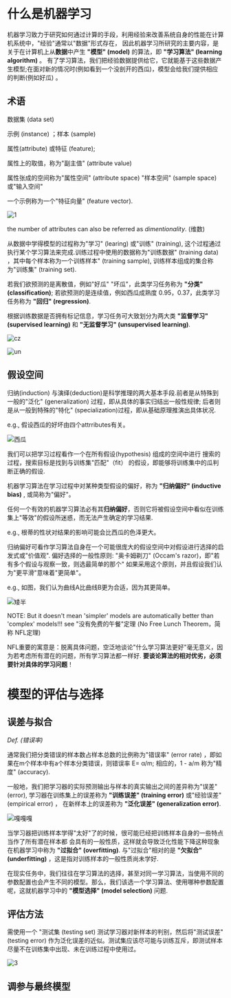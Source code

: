 # 什么是机器学习

机器学习致力于研究如何通过计算的手段，利用经验来改善系统自身的性能在计算机系统中，"经验"通常以"数据"形式存在，
因此机器学习所研究的主要内容，是关于在计算机上从**数据**中产生
**"模型" (model)** 的算法，即 **"学习算法" (learning algorithm)** 。 
有了学习算法，我们把经验数据提供给它，它就能基于这些数据产生模型;在面对新的情况时(例如看到一个没剖开的西瓜)，模型会给我们提供相应的判断(例如好瓜) 。

## 术语

数据集 (data set) 

示例 (instance) ；样本 (sample)

属性(attribute) 或特征 (feature); 

属性上的取值，称为"副主值" (attribute value)

属性张成的空间称为"属性空间" (attribute space) "样本空间" (sample space) 或"输入空间"

一个示例称为一个"特征向量" (feature vector). 

![1](https://user-images.githubusercontent.com/107236740/201712325-8031e445-7b6a-4152-b698-93e31a996bf1.png)

the number of attributes can also be referred as _dimentionality_. (维数)

从数据中学得模型的过程称为"学习" (learing) 或"训练" (training), 
这个过程通过执行某个学习算法来完成.训练过程中使用的数据称为"训练数据" (training data) ，其中每个样本称为一个训练样本" (training sample), 训练样本组成的集合称为"训练集" (training set). 

若我们欲预测的是离散值，例如"好瓜" "坏瓜"，此类学习任务称为 **"分类" (classification)**; 
若欲预测的是连续值，例如西瓜成熟度 0.95，0.37，此类学习任务称为 **"回归" (regression)**. 

根据训练数据是否拥有标记信息，学习任务可大致划分为两大类 **"监督学习"(supervised learning)** 和
**"无监督学习" (unsupervised learning)**.

![cz](https://user-images.githubusercontent.com/107236740/201914029-2a47e582-3e88-4836-8307-7c63ebd22e66.png)

![un](https://user-images.githubusercontent.com/107236740/201914055-93abe968-43f8-4860-ac62-bcc5e0840c73.png)

## 假设空间

归纳(induction) 与演绎(deduction)是科学推理的两大基本手段.前者是从特殊到一般的"泛化" (generalization) 过程，即从具体的事实归结出一般性规律;
后者则是从一般到特殊的"特化" (specialization)过程，即从基础原理推演出具体状况.

e.g., 假设西瓜的好坏由四个attrributes有关。

![西瓜](https://user-images.githubusercontent.com/107236740/201955126-e16e2cc9-d4bd-4cf2-b5d3-eb4e1c57f428.png)

我们可以把学习过程看作一个在所有假设(hypothesis) 组成的空间中进行
搜索的过程，搜索目标是找到与训练集"匹配"（fit） 的假设，即能够将训练集中的瓜判断正确的假设. 

机器学习算法在学习过程中对某种类型假设的偏好，称为 **"归纳偏好" (inductive bias)** , 或简称为"偏好"。

任何一个有效的机器学习算法必有其**归纳偏好**，否则它将被假设空间中看似在训练集上"等效"的假设所迷惑，而无法产生确定的学习结果.

e.g., 根蒂的性状对结果的影响可能会比西瓜的色泽更大。

归纳偏好可看作学习算法自身在一个可能很庞大的假设空间中对假设进行选择的启发式或"价值观".
偏好选择的一般性原则: "奥卡姆剃刀" (Occam's razor)，即"若有多个假设与观察一致，则选最简单的那个"
如果采用这个原则，并且假设我们认为"更平滑"意味着"更简单"。

e.g., 如图，我们认为曲线A比曲线B更为合适，因为其更简单。

![矮半](https://user-images.githubusercontent.com/107236740/201957845-6cf769fc-f9e9-4533-90ad-ec1407c89b05.png)

NOTE: But it doesn't mean 'simpler' models are automatically better than 'complex' models!!!
see "没有免费的午餐"定理 (No Free Lunch Theorem，简称 NFL定理)

NFL重要的寓意是：脱离具体问题，空泛地谈论"什么学习算法更好"毫无意义，因为若考虑所有潜在的问题，所有学习算法都一样好.
**要谈论算法的相对优劣，必须要针对具体的学习问题**！


# 模型的评估与选择

## 误差与拟合

_Def. (错误率)_

通常我们把分类错误的样本数占样本总数的比例称为"错误率" (error 
rate) ，即如果在m个样本中有a个样本分类错误，则错误率 E= α/m; 相应的，1 - a/m 称为"精度" (accuracy).

一般地，我们把学习器的实际预测输出与样本的真实输出之间的差异称为"误差" (error), 
学习器在训练集上的误差称为 **"训练误差" (training error)** 或"经验误差" (empirical error) ，
在新样本上的误差称为 **"泛化误差" (generalization error)**.

![嘎嘎嘎](https://user-images.githubusercontent.com/107236740/201964050-b0ae7bc5-19e0-403b-915a-cfa58f6afc33.png)

当学习器把训练样本学得"太好"了的时候，很可能巳经把训练样本自身的一些特点当作了所有潜在样本都
会具有的一般性质，这样就会导致泛化性能下降这种现象在机器学习中称为 **"过拟合" (overfitting)**. 
与"过拟合"相对的是 **"欠拟合" (underfitting)** ，这是指对训练样本的一般性质尚未学好.

在现实任务中，我们往往在学习算法的选择，甚至对同一学习算法，当使用不同的参数配置也会产生不同的模型。那么，我们该选一个学习算法、使用哪种参数配置呢，这就机器学习中的 **"模型选择" (model selection)** 问题.

## 评估方法

需使用一个 "测试集 (testing set) 测试学习器对新样本的判别，然后将"测试误差" (testing error) 作为泛化误差的近似。测试集应该尽可能与训练互斥，即测试样本尽量不在训练集中出现、未在训练过程中使用过。

![3](https://user-images.githubusercontent.com/107236740/201970989-883ee592-1168-4435-add8-318872de4842.png)

## 调参与最终模型

